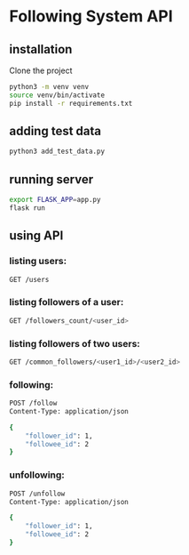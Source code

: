 
# Following System API

## installation
Clone the project

```bash
python3 -m venv venv
source venv/bin/activate 
pip install -r requirements.txt
```

## adding test data

```bash
python3 add_test_data.py
```

## running server

```bash
export FLASK_APP=app.py
flask run
```

## using API

### listing users:
```bash
GET /users
```

### listing followers of a user:
```bash
GET /followers_count/<user_id>
```

### listing followers of two users:
```bash
GET /common_followers/<user1_id>/<user2_id>
```

### following:
```bash
POST /follow
Content-Type: application/json

{
    "follower_id": 1,
    "followee_id": 2
}
```

### unfollowing:
```bash
POST /unfollow
Content-Type: application/json

{
    "follower_id": 1,
    "followee_id": 2
}
```